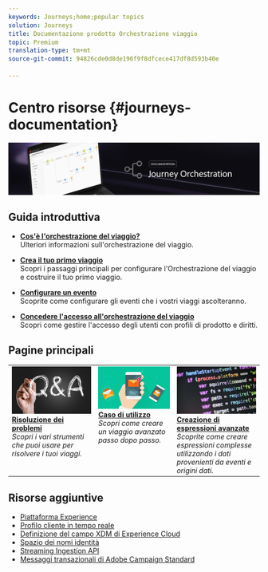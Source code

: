 ```yaml
---
keywords: Journeys;home;popular topics
solution: Journeys
title: Documentazione prodotto Orchestrazione viaggio
topic: Premium
translation-type: tm+mt
source-git-commit: 94826cde0d8de196f9f8dfcece417df8d593b40e

---
```



# Centro risorse {#journeys-documentation}

![](using/assets/do-not-localize/bannerjourney.png)

## Guida introduttiva

* **[Cos&#39;è l&#39;orchestrazione del viaggio?](using/about/about-journey-orchestration.md)**<br/>Ulteriori informazioni sull&#39;orchestrazione del viaggio.

* **[Crea il tuo primo viaggio](using/about/get-started.md)**<br/>Scopri i passaggi principali per configurare l&#39;Orchestrazione del viaggio e costruire il tuo primo viaggio.

* **[Configurare un evento](using/event/about-events.md#section_tbk_5qt_pgb)**<br/>Scoprite come configurare gli eventi che i vostri viaggi ascolteranno.

* **[Concedere l&#39;accesso all&#39;orchestrazione del viaggio](using/about/access-management.md)**<br/>Scopri come gestire l&#39;accesso degli utenti con profili di prodotto e diritti.

## Pagine principali

<table>
<tr>
    <td valign="top">
        <a href="using/about/troubleshooting.md">
       <img alt="Sviluppatori" src="using/assets/do-not-localize/FAQ.png" />
       </a>
    <div>
    <a href="using/about/troubleshooting.md"><strong>Risoluzione dei problemi</strong></a>
    </div>
    <em>Scopri i vari strumenti che puoi usare per risolvere i tuoi viaggi.</em>
    <br>
  </td>
  <td valign="top">
    <a href="using/usecase/building-the-journey.md">
      <img alt="build" src="using/assets/do-not-localize/design.png"/>
    </a>
    <div>
    <a href="using/usecase/building-the-journey.md"><strong>Caso di utilizzo</strong></a>
    </div>
    <em>Scopri come creare un viaggio avanzato passo dopo passo.</em>
    <br>
  </td>
  <td valign="top">
    <a href="using/expression/expressionadvanced.md">
      <img alt="condizioni" src="using/assets/do-not-localize/dev.png"/>
    </a>
    <div>
    <a href="using/expression/expressionadvanced.md"><strong>Creazione di espressioni avanzate</strong></a>
    </div>
    <em>Scoprite come creare espressioni complesse utilizzando i dati provenienti da eventi e origini dati. </em>
    <br>
  </td>
</tr>
</table>

## Risorse aggiuntive

* [Piattaforma Experience](https://www.adobe.com/experience-platform/documentation-and-developer-resources.html)
* [Profilo cliente in tempo reale](https://www.adobe.io/apis/cloudplatform/dataservices/profile-identity-segmentation/profile-identity-segmentation-services.html#!api-specification/markdown/narrative/technical_overview/unified_profile_architectural_overview/unified_profile_architectural_overview.md)
* [Definizione del campo XDM di Experience Cloud](https://www.adobe.io/apis/cloudplatform/dataservices/xdm.html)
* [Spazio dei nomi identità](https://www.adobe.io/apis/cloudplatform/dataservices/profile-identity-segmentation/profile-identity-segmentation-services.html#!api-specification/markdown/narrative/technical_overview/identity_namespace_overview/identity_namespace_overview.md)
* [Streaming Ingestion API](https://www.adobe.io/apis/cloudplatform/dataservices/data-ingestion/data-ingestion-services.html#!api-specification/markdown/narrative/technical_overview/streaming_ingest/getting_started_with_platform_streaming_ingestion.md)
* [Messaggi transazionali di Adobe Campaign Standard](https://docs.adobe.com/content/help/en/campaign-standard/using/communication-channels/transactional-messaging/about-transactional-messaging.html)
